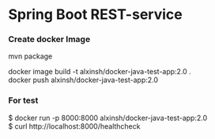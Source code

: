 # Spring Boot REST-service

### Create docker Image

mvn package  

docker image build -t alxinsh/docker-java-test-app:2.0 .  
docker push alxinsh/docker-java-test-app:2.0

### For test
$ docker run -p 8000:8000 alxinsh/docker-java-test-app:2.0  
$ curl http://localhost:8000/healthcheck
